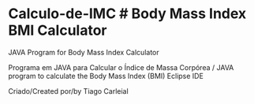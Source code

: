 # Calculo-de-IMC # Body Mass Index BMI Calculator

JAVA Program for Body Mass Index Calculator

Programa em JAVA para Calcular o Índice de Massa Corpórea / JAVA program to calculate the Body Mass Index (BMI)
Eclipse IDE

Criado/Created por/by Tiago Carleial
